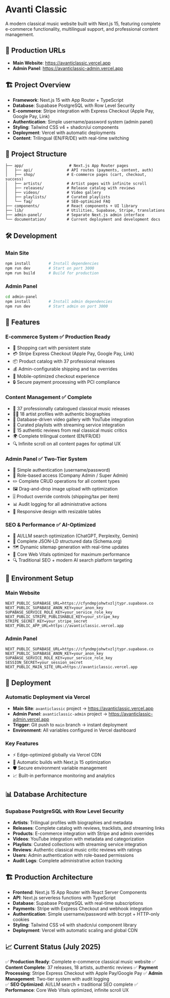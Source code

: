 # Avanti Classic

A modern classical music website built with Next.js 15, featuring complete e-commerce functionality, multilingual support, and professional content management.

## 🚀 Production URLs

- **Main Website**: https://avanticlassic.vercel.app
- **Admin Panel**: https://avanticlassic-admin.vercel.app

## 🏗 Project Overview

- **Framework**: Next.js 15 with App Router + TypeScript
- **Database**: Supabase PostgreSQL with Row Level Security  
- **E-commerce**: Stripe integration with Express Checkout (Apple Pay, Google Pay, Link)
- **Authentication**: Simple username/password system (admin panel)
- **Styling**: Tailwind CSS v4 + shadcn/ui components
- **Deployment**: Vercel with automatic deployments
- **Content**: Trilingual (EN/FR/DE) with real-time switching

## 📁 Project Structure

```
├── app/                    # Next.js App Router pages
│   ├── api/               # API routes (payments, content, auth)
│   ├── shop/              # E-commerce pages (cart, checkout, success)
│   ├── artists/           # Artist pages with infinite scroll
│   ├── releases/          # Release catalog with reviews
│   ├── videos/            # Video gallery
│   ├── playlists/         # Curated playlists
│   └── faq/               # SEO-optimized FAQ
├── components/            # React components + UI library
├── lib/                   # Utilities, Supabase, Stripe, translations
├── admin-panel/           # Separate Next.js admin interface
└── documentation/         # Current deployment and development docs
```

## 🛠 Development

### Main Site
```bash
npm install        # Install dependencies  
npm run dev        # Start on port 3000
npm run build      # Build for production
```

### Admin Panel
```bash
cd admin-panel
npm install        # Install admin dependencies
npm run dev        # Start admin on port 3000
```

## 🎯 Features

### E-commerce System ✅ Production Ready
- 🛒 Shopping cart with persistent state
- 💳 Stripe Express Checkout (Apple Pay, Google Pay, Link)
- 📦 Product catalog with 37 professional releases
- 💰 Admin-configurable shipping and tax overrides
- 📱 Mobile-optimized checkout experience
- 🔒 Secure payment processing with PCI compliance

### Content Management ✅ Complete
- 🎼 37 professionally catalogued classical music releases  
- 👨‍🎨 18 artist profiles with authentic biographies
- 🎥 Database-driven video gallery with YouTube integration
- 🎵 Curated playlists with streaming service integration
- 📝 15 authentic reviews from real classical music critics
- 🌍 Complete trilingual content (EN/FR/DE)
- 🔍 Infinite scroll on all content pages for optimal UX

### Admin Panel ✅ Two-Tier System
- 🔐 Simple authentication (username/password)
- 👥 Role-based access (Company Admin / Super Admin)
- ✏️ Complete CRUD operations for all content types
- 🖼️ Drag-and-drop image upload with optimization
- 🎚️ Product override controls (shipping/tax per item)
- 📊 Audit logging for all administrative actions
- 📱 Responsive design with resizable tables

### SEO & Performance ✅ AI-Optimized
- 🤖 AI/LLM search optimization (ChatGPT, Perplexity, Gemini)
- 📄 Complete JSON-LD structured data (Schema.org)
- 🗺️ Dynamic sitemap generation with real-time updates
- 📱 Core Web Vitals optimized for maximum performance
- 🔍 Traditional SEO + modern AI search platform targeting

## 🔧 Environment Setup

### Main Website
```env
NEXT_PUBLIC_SUPABASE_URL=https://cfyndmpjohwtvzljtypr.supabase.co
NEXT_PUBLIC_SUPABASE_ANON_KEY=your_anon_key
SUPABASE_SERVICE_ROLE_KEY=your_service_role_key
NEXT_PUBLIC_STRIPE_PUBLISHABLE_KEY=your_stripe_key
STRIPE_SECRET_KEY=your_stripe_secret
NEXT_PUBLIC_APP_URL=https://avanticlassic.vercel.app
```

### Admin Panel
```env
NEXT_PUBLIC_SUPABASE_URL=https://cfyndmpjohwtvzljtypr.supabase.co
NEXT_PUBLIC_SUPABASE_ANON_KEY=your_anon_key
SUPABASE_SERVICE_ROLE_KEY=your_service_role_key
SESSION_SECRET=your_session_secret
NEXT_PUBLIC_MAIN_SITE_URL=https://avanticlassic.vercel.app
```

## 🚀 Deployment

### Automatic Deployment via Vercel
- **Main Site**: `avanticlassic` project → https://avanticlassic.vercel.app
- **Admin Panel**: `avanticlassic-admin` project → https://avanticlassic-admin.vercel.app
- **Trigger**: Git push to `main` branch → instant deployment
- **Environment**: All variables configured in Vercel dashboard

### Key Features
- ⚡ Edge-optimized globally via Vercel CDN
- 🔄 Automatic builds with Next.js 15 optimization
- 🛡️ Secure environment variable management
- 📈 Built-in performance monitoring and analytics

## 📊 Database Architecture

### Supabase PostgreSQL with Row Level Security
- **Artists**: Trilingual profiles with biographies and metadata
- **Releases**: Complete catalog with reviews, tracklists, and streaming links
- **Products**: E-commerce integration with Stripe and admin overrides
- **Videos**: YouTube integration with metadata and categorization
- **Playlists**: Curated collections with streaming service integration
- **Reviews**: Authentic classical music critic reviews with ratings
- **Users**: Admin authentication with role-based permissions
- **Audit Logs**: Complete administrative action tracking

## 🏗 Production Architecture

- **Frontend**: Next.js 15 App Router with React Server Components
- **API**: Next.js serverless functions with TypeScript
- **Database**: Supabase PostgreSQL with real-time subscriptions
- **Payments**: Stripe with Express Checkout and webhook integration
- **Authentication**: Simple username/password with bcrypt + HTTP-only cookies
- **Styling**: Tailwind CSS v4 with shadcn/ui component library
- **Deployment**: Vercel with automatic scaling and global CDN

## 📈 Current Status (July 2025)

✅ **Production Ready**: Complete e-commerce classical music website
✅ **Content Complete**: 37 releases, 18 artists, authentic reviews
✅ **Payment Processing**: Stripe Express Checkout with Apple Pay/Google Pay
✅ **Admin Management**: Two-tier system with audit logging  
✅ **SEO Optimized**: AI/LLM search + traditional SEO complete
✅ **Performance**: Core Web Vitals optimized, infinite scroll UX
